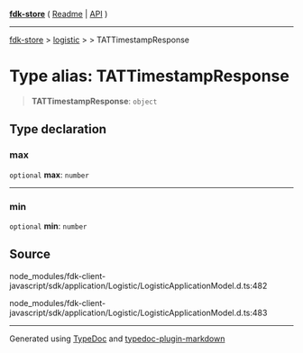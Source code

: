 [**fdk-store**](../../../README.md) ( [Readme](../../../README.md) \| [API](../../../API.md) )

---

[fdk-store](../../../API.md) > [logistic](../../README.md) > [<internal>](../README.md) > TATTimestampResponse

# Type alias: TATTimestampResponse

> **TATTimestampResponse**: `object`

## Type declaration

### max

`optional` **max**: `number`

---

### min

`optional` **min**: `number`

## Source

node_modules/fdk-client-javascript/sdk/application/Logistic/LogisticApplicationModel.d.ts:482

node_modules/fdk-client-javascript/sdk/application/Logistic/LogisticApplicationModel.d.ts:483

---

Generated using [TypeDoc](https://typedoc.org/) and [typedoc-plugin-markdown](https://www.npmjs.com/package/typedoc-plugin-markdown)
